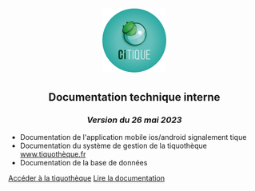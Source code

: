 <h1 align="center"><img src="_images/citique_logo.png" width="128"/></h1>
<h2 align="center">Documentation technique interne</h2>
<h3 align="center"><em> Version du 26 mai 2023 </em></h3>


- Documentation de l'application mobile ios/android signalement tique
- Documentation du système de gestion de la tiquothèque www.tiquothèque.fr
- Documentation de la base de données


[Accéder à la tiquothèque](https://tiquotheque.fr)
[Lire la documentation](#CiTIQUE-Documentation)
